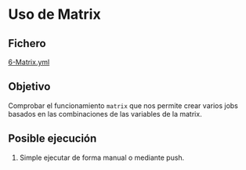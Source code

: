 # Uso de Matrix

## Fichero 

[6-Matrix.yml](https://github.com/sebasnaa/tmp-presentacion/actions/workflows/6-Matrix.yml)

## Objetivo

Comprobar el funcionamiento ``matrix`` que nos permite crear varios jobs basados en las combinaciones de las variables de la matrix.

## Posible ejecución

1. Simple ejecutar de forma manual o mediante push.


